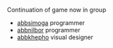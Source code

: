 Continuation of game now in group

* [abbsimoga](https://github.com/abbsimoga) programmer
* [abbnilbor](https://github.com/nilbor) programmer
* [abbkhepho](https://github.com/abbkhepho) visual designer
